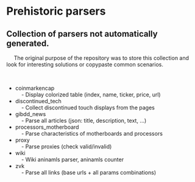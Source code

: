# Prehistoric parsers


Collection of parsers not automatically generated.
---
$~~~~$
The original purpose of the repository was to store this collection and look for interesting solutions or copypaste common scenarios.

$~~~~$
- coinmarkencap<br>
  $~~~~$\- Display colorized table (index, name, ticker, price, url)
- discontinued_tech<br>
  $~~~~$\- Collect discontinued touch displays from the pages
- gibdd_news<br>
  $~~~~$\- Parse all articles (json: title, description, text, ...)
- processors_motherboard<br>
  $~~~~$\- Parse characteristics of motherboards and processors
- proxy<br>
  $~~~~$\- Parse proxies (check valid/invalid)
- wiki<br>
  $~~~~$\- Wiki aninamls parser, aninamls counter
- zvk<br>
  $~~~~$\- Parse all links (base urls + all params combinations)

